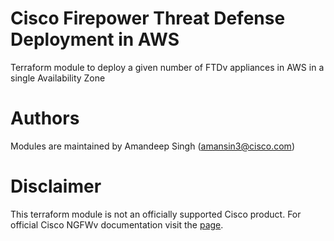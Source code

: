 # Cisco Firepower Threat Defense Deployment in AWS
Terraform module to deploy a given number of FTDv appliances in AWS in a single Availability Zone

# Authors
Modules are maintained by Amandeep Singh (amansin3@cisco.com)

# Disclaimer
This terraform module is not an officially supported Cisco product. For official Cisco NGFWv documentation visit the [page](https://www.cisco.com/c/en/us/td/docs/security/firepower/quick_start/aws/ftdv-aws-gsg.html).


